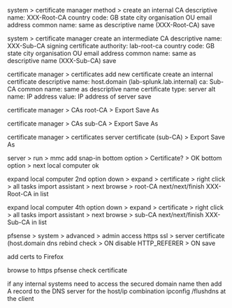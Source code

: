 system > certificate manager
method > create an internal CA
descriptive name: XXX-Root-CA
country code: GB
state
city
organisation
OU
email address
common name: same as descriptive name (XXX-Root-CA)
save

system > certificate manager
create an intermediate CA
descriptive name: XXX-Sub-CA
signing certificate authority: lab-root-ca
country code: GB
state
city
organisation
OU
email address
common name: same as descriptive name (XXX-Sub-CA)
save

certificate manager > certificates
add new certificate
create an internal certificate
descriptive name: host.domain (lab-splunk.lab.internal)
ca: Sub-CA
common name: same as descriptive name
certificate type: server
alt name: IP address
    value: IP address of server
save

certificate manager > CAs
root-CA > Export
Save As

certificate manager > CAs
sub-CA > Export
Save As

certificate manager > certificates
server certificate (sub-CA) > Export
Save As

server > run > mmc
add snap-in
bottom option > Certificate? > OK
bottom option > next
local computer 
ok

expand local computer
2nd option down > expand > certificate > right click > all tasks
import assistant > next
browse > root-CA
next/next/finish
XXX-Root-CA in list

expand local computer
4th option down > expand > certificate > right click > all tasks
import assistant > next
browse > sub-CA
next/next/finish
XXX-Sub-CA in list

pfsense > system > advanced > admin access
https
ssl > server certificate (host.domain
dns rebind check > ON
disable HTTP_REFERER > ON
save

add certs to Firefox

browse to https pfsense
check certificate

if any internal systems need to access the secured domain name
    then add A record to the DNS server for the host/ip combination
ipconfig /flushdns at the client

